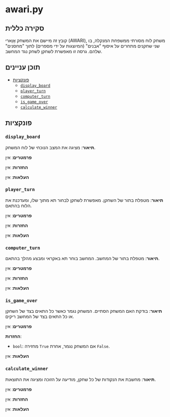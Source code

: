 # awari.py

## סקירה כללית

קובץ זה מיישם את המשחק אָוָארי (AWARI), משחק לוח מסורתי ממשפחת המנקלה, בו שני שחקנים מתחרים על איסוף "אבנים" (המיוצגות על ידי מספרים) לתוך "מחסנים" שלהם. גרסה זו מאפשרת לשחקן לשחק נגד המחשב.

## תוכן עניינים

- [פונקציות](#functions)
  - [`display_board`](#display_board)
  - [`player_turn`](#player_turn)
  - [`computer_turn`](#computer_turn)
  - [`is_game_over`](#is_game_over)
  - [`calculate_winner`](#calculate_winner)

## פונקציות

### `display_board`

**תיאור**: מציגה את המצב הנוכחי של לוח המשחק.

**פרמטרים**:
אין

**החזרות**:
אין

**העלאות**:
אין

### `player_turn`

**תיאור**: מטפלת בתור של השחקן. מאפשרת לשחקן לבחור תא מתוך שלו, ומעדכנת את הלוח בהתאם.

**פרמטרים**:
אין

**החזרות**:
אין

**העלאות**:
אין

### `computer_turn`

**תיאור**: מטפלת בתור של המחשב. המחשב בוחר תא באקראי ומבצע מהלך בהתאם.

**פרמטרים**:
אין

**החזרות**:
אין

**העלאות**:
אין

### `is_game_over`

**תיאור**: בודקת האם המשחק הסתיים. המשחק נגמר כאשר כל התאים בצד של השחקן או כל התאים בצד של המחשב ריקים.

**פרמטרים**:
אין

**החזרות**:
- `bool`: מחזירה `True` אם המשחק נגמר, אחרת `False`.

**העלאות**:
אין

### `calculate_winner`

**תיאור**: מחשבת את הנקודות של כל שחקן, מודיעה על הזוכה ומציגה את התוצאות.

**פרמטרים**:
אין

**החזרות**:
אין

**העלאות**:
אין